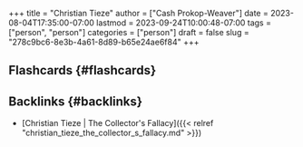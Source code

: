 +++
title = "Christian Tieze"
author = ["Cash Prokop-Weaver"]
date = 2023-08-04T17:35:00-07:00
lastmod = 2023-09-24T10:00:48-07:00
tags = ["person", "person"]
categories = ["person"]
draft = false
slug = "278c9bc6-8e3b-4a61-8d89-b65e24ae6f84"
+++

## Flashcards {#flashcards}


## Backlinks {#backlinks}

-   [Christian Tieze | The Collector's Fallacy]({{< relref "christian_tieze_the_collector_s_fallacy.md" >}})
